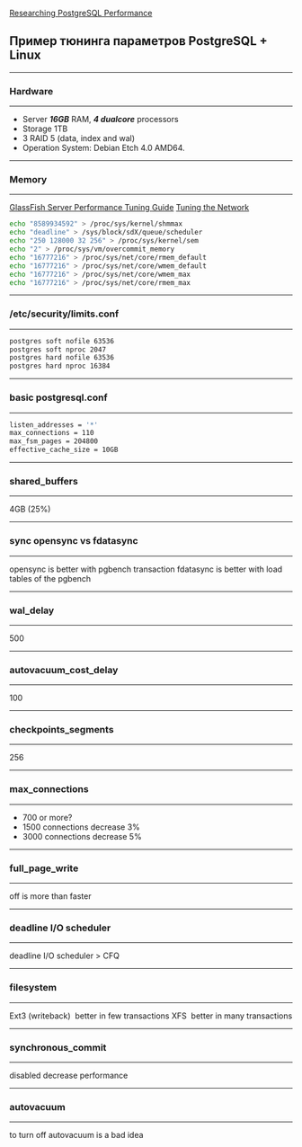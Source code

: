 [Researching PostgreSQL Performance](https://www.pgcon.org/2008/schedule/track/DBA/90.en.html)
## Пример тюнинга параметров PostgreSQL + Linux
***
### Hardware
***
* Server ***16GB*** RAM, ***4 dual­core*** processors
* Storage 1TB
* 3 RAID 5 (data, index and wal)
* Operation System: Debian Etch 4.0 AMD64.   
***
### Memory
***
[GlassFish Server Performance Tuning Guide](https://docs.oracle.com/cd/E26576_01/doc.312/e24936/tuning-os.htm#abeji)
[Tuning the Network](https://documentation.suse.com/fr-fr/sles/12-SP5/html/SLES-all/cha-tuning-network.html)
```bash
echo "8589934592" > /proc/sys/kernel/shmmax
echo "deadline" > /sys/block/sdX/queue/scheduler
echo "250 128000 32 256" > /proc/sys/kernel/sem
echo "2" > /proc/sys/vm/overcommit_memory
echo "16777216" > /proc/sys/net/core/rmem_default
echo "16777216" > /proc/sys/net/core/wmem_default
echo "16777216" > /proc/sys/net/core/wmem_max
echo "16777216" > /proc/sys/net/core/rmem_max
```
***
### /etc/security/limits.conf
***
```bash
postgres soft nofile 63536
postgres soft nproc 2047
postgres hard nofile 63536
postgres hard nproc 16384
```
***
### basic postgresql.conf
***
```bash
listen_addresses = '*'
max_connections = 110
max_fsm_pages = 204800
effective_cache_size = 10GB
```
***
### shared_buffers 
***
4GB (25%)
***
### sync opensync vs fdatasync 
***
opensync is better with pgbench transaction
fdatasync is better with load tables of the pgbench
***
### wal_delay 
***
500
***
### autovacuum_cost_delay 
***
100
***
### checkpoints_segments 
***
256
***
### max_connections
***
* 700 or more?
* 1500 connections decrease 3%
* 3000 connections decrease 5%
***
### full_page_write 
***
off is more than faster
***
### deadline I/O scheduler
***
deadline I/O scheduler > CFQ
***
### filesystem
***
Ext3 (writeback) ­ better in few transactions
XFS ­ better in many transactions
***
### synchronous_commit 
***
disabled decrease performance
***
### autovacuum
***
to turn off autovacuum is a bad idea





























